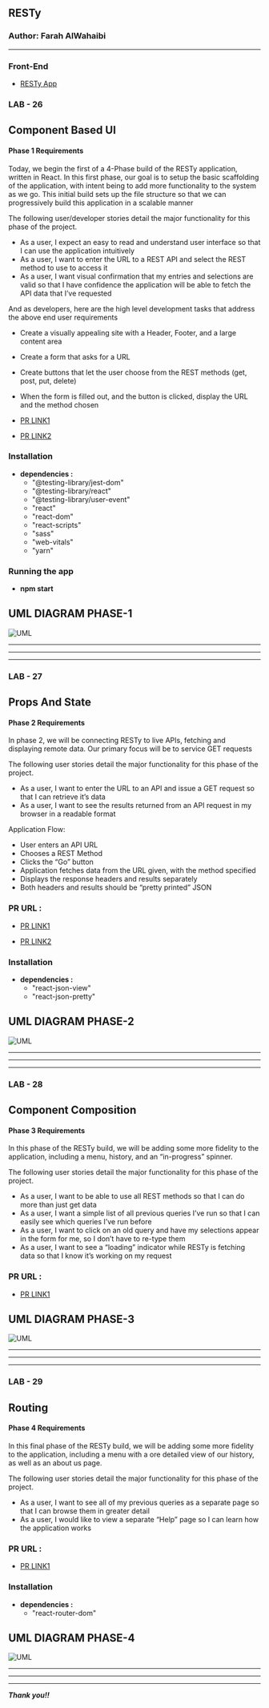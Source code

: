 ## **RESTy**

### **Author: Farah AlWahaibi**

***

### **Front-End**
* [RESTy App](https://serene-turing-63377b.netlify.app/)

### **LAB - 26**

## **Component Based UI**

#### **Phase 1 Requirements**

Today, we begin the first of a 4-Phase build of the RESTy application, written in React. In this first phase, our goal is to setup the basic scaffolding of the application, with intent being to add more functionality to the system as we go. This initial build sets up the file structure so that we can progressively build this application in a scalable manner

The following user/developer stories detail the major functionality for this phase of the project.

* As a user, I expect an easy to read and understand user interface so that I can use the application intuitively
* As a user, I want to enter the URL to a REST API and select the REST method to use to access it
* As a user, I want visual confirmation that my entries and selections are valid so that I have confidence the application will be able to fetch the API data that I’ve requested

And as developers, here are the high level development tasks that address the above end user requirements

* Create a visually appealing site with a Header, Footer, and a large content area
* Create a form that asks for a URL
* Create buttons that let the user choose from the REST methods (get, post, put, delete)
* When the form is filled out, and the button is clicked, display the URL and the method chosen


* [PR LINK1](https://github.com/farahalwahaibi/resty/pull/1)

* [PR LINK2](https://github.com/farahalwahaibi/resty/pull/2)



### **Installation**
* **dependencies :**
  *  "@testing-library/jest-dom"
  *  "@testing-library/react"
  *  "@testing-library/user-event"
  *  "react"
  *  "react-dom"
  *  "react-scripts"
  *  "sass"
  *  "web-vitals"
  *  "yarn"


### **Running the app**
* **npm start**


## **UML DIAGRAM PHASE-1**

![UML](1.JPG)

***
***
***

### **LAB - 27**

## **Props And State**

#### **Phase 2 Requirements**

In phase 2, we will be connecting RESTy to live APIs, fetching and displaying remote data. Our primary focus will be to service GET requests

The following user stories detail the major functionality for this phase of the project.

* As a user, I want to enter the URL to an API and issue a GET request so that I can retrieve it’s data
* As a user, I want to see the results returned from an API request in my browser in a readable format

Application Flow:

* User enters an API URL
* Chooses a REST Method
* Clicks the “Go” button
* Application fetches data from the URL given, with the method specified
* Displays the response headers and results separately
* Both headers and results should be “pretty printed” JSON

### **PR URL :**

* [PR LINK1](https://github.com/farahalwahaibi/resty/pull/3)

* [PR LINK2](https://github.com/farahalwahaibi/resty/pull/4)


### **Installation**
* **dependencies :**
  *  "react-json-view"
  *  "react-json-pretty"


## **UML DIAGRAM PHASE-2**

![UML](2.PNG)


***
***
***

### **LAB - 28**

## **Component Composition**

#### **Phase 3 Requirements**

In this phase of the RESTy build, we will be adding some more fidelity to the application, including a menu, history, and an “in-progress” spinner.

The following user stories detail the major functionality for this phase of the project.

* As a user, I want to be able to use all REST methods so that I can do more than just get data
* As a user, I want a simple list of all previous queries I’ve run so that I can easily see which queries I’ve run before
* As a user, I want to click on an old query and have my selections appear in the form for me, so I don’t have to re-type them
* As a user, I want to see a “loading” indicator while RESTy is fetching data so that I know it’s working on my request

### **PR URL :**

* [PR LINK1](https://github.com/farahalwahaibi/resty/pull/6)


## **UML DIAGRAM PHASE-3**

![UML](3.PNG)


***
***
***


### **LAB - 29**

## **Routing**

#### **Phase 4 Requirements**

In this final phase of the RESTy build, we will be adding some more fidelity to the application, including a menu with a ore detailed view of our history, as well as an about us page.

The following user stories detail the major functionality for this phase of the project.

* As a user, I want to see all of my previous queries as a separate page so that I can browse them in greater detail
* As a user, I would like to view a separate “Help” page so I can learn how the application works

### **PR URL :**

* [PR LINK1](https://github.com/farahalwahaibi/resty/pull/6)

### **Installation**
* **dependencies :**
  *  "react-router-dom"

## **UML DIAGRAM PHASE-4**

![UML](4.PNG)

***
***
***


***Thank you!!***





